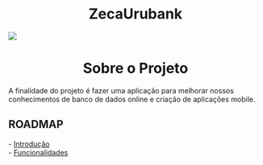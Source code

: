 <h1 align="center"> ZecaUrubank </h1>
<img src= "https://user-images.githubusercontent.com/38849091/195895427-9dd12d1a-99ef-4235-a438-8621d0f869c7.png" \>
<h1 align="center"> Sobre o Projeto </h1>
A finalidade do projeto é fazer uma aplicação para melhorar nossos conhecimentos de banco de dados online e criação de aplicações mobile.
<h2 align="start"> ROADMAP </h2>
-   <a href="https://github.com/Shueiz/ZecaUrubank/blob/main/Recursos/1-Escopo/1.Introducao.md"> Introdução </a> <br>
-   <a href="https://github.com/Shueiz/ZecaUrubank/blob/main/Recursos/1-Escopo/2.Funcionalidades.md"> Funcionalidades </a>
